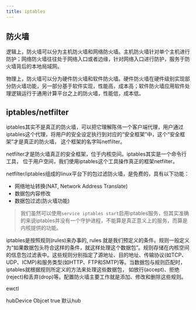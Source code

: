 ```yaml
---
title: iptables
---
```




## 防火墙

逻辑上，防火墙可以分为主机防火墙和网络防火墙。主机防火墙针对单个主机进行防护；网络防火墙往往处于网络入口或者边缘，针对网络入口进行防护，服务于防火墙背后的本地局域网。

物理上，防火墙可以分为硬件防火墙和软件防火墙。硬件防火墙在硬件级别实现部分防火墙功能，另一部分基于软件实现，性能高，成本高；软件防火墙应用软件处理逻辑运行于通用计算平台之上的防火墙，性能低，成本低。



## iptables/netfilter

iptables其实不是真正的防火墙，可以把它理解陈伟一个客户端代理，用户通过iptables这个代理，将用户的安全设定执行到对应的“安全框架”中，这个“安全框架”才是真正的防火墙， 这个框架的名字叫netfilter。

netfilter才是防火墙真正的安全框架，位于内核空间。iptables其实是一个命令行工具， 位于用户空间，我们使用iptables这个工具操作真正的框架netfilter。

netfilter/iptables组成的linux平台下的包过滤防火墙，是免费的，具有以下功能：

- 网络地址转换(NAT, Network Address Translate)
- 数据包内容修改
- 数据包过滤(防火墙功能)

> 我们虽然可以使用`service iptables start`启用iptables服务，但其实准确的来说iptables并没有一个守护进程，不能算是真正意义上的服务，而算是内核提供的功能。



iptables是按照规则(rules)来办事的, rules 就是我们预定义的条件。规则一般定义为“如果数据包头符合这样的条件，就这样处理这个数据包”。规则存储在内核空间的信息包过滤表中。这些规则分别指定了源地址、目的地址、传输协议(如TCP、UDP、ICMP)和服务类型(如HTTP、FTP和SMTP)等。当数据包与规则匹配时，iptables就根据规则所定义的方法来处理这些数据包， 如放行(accept)、拒绝(reject)和丢弃(drop)等。配置防火墙主要工作就是添加、修改和删除这些规则。























ewctl  

hubDevice Objcet true 默认hub

